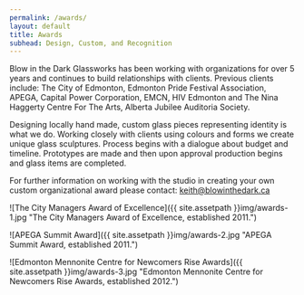 ```yaml
---
permalink: /awards/
layout: default
title: Awards
subhead: Design, Custom, and Recognition
---
```


Blow in the Dark Glassworks has been working with organizations for over 5 years and continues to build relationships with clients. Previous clients include: The City of Edmonton, Edmonton Pride Festival Association, APEGA, Capital Power Corporation, EMCN, HIV Edmonton and The Nina Haggerty Centre For The Arts, Alberta Jubilee Auditoria Society.

Designing locally hand made, custom glass pieces representing identity is what we do. Working closely with clients using colours and forms we create unique glass sculptures. Process begins with a dialogue about budget and timeline. Prototypes are made and then upon approval production begins and glass items are completed.

For further information on working with the studio in creating your own custom organizational award please contact: <keith@blowinthedark.ca>

![The City Managers Award of Excellence]({{ site.assetpath }}img/awards-1.jpg "The City Managers Award of Excellence, established 2011.")

![APEGA Summit Award]({{ site.assetpath }}img/awards-2.jpg "APEGA Summit Award, established 2011.")

![Edmonton Mennonite Centre for Newcomers Rise Awards]({{ site.assetpath }}img/awards-3.jpg "Edmonton Mennonite Centre for Newcomers Rise Awards, established 2012.")

